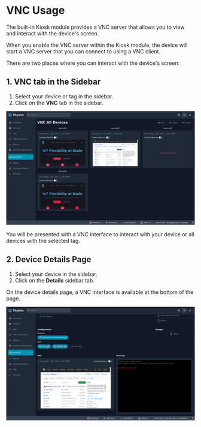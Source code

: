 # VNC Usage

The built-in Kiosk module provides a VNC server that allows you to view and interact with the device's screen.

When you enable the VNC server within the Kiosk module, the device will start a VNC server that you can connect to using a VNC client.

There are two places where you can interact with the device's screen:

## 1. VNC tab in the Sidebar

1. Select your device or tag in the sidebar.
2. Click on the **VNC** tab in the sidebar.

![VNC Tab](vnc-tab.png)

You will be presented with a VNC interface to interact with your device or all devices with the selected tag.

## 2. Device Details Page

1. Select your device in the sidebar.
2. Click on the **Details** sidebar tab.

On the device details page, a VNC interface is available at the bottom of the page.

![Device Details VNC](device-details-terminal.png)
